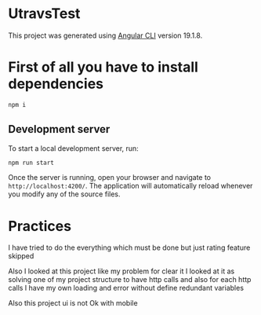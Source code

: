 # UtravsTest

This project was generated using [Angular CLI](https://github.com/angular/angular-cli) version 19.1.8.

# First of all you have to install dependencies
```bash
npm i
```

## Development server

To start a local development server, run:

```bash
npm run start
```

Once the server is running, open your browser and navigate to `http://localhost:4200/`. The application will automatically reload whenever you modify any of the source files.

# Practices

I have tried to do the everything which must be done but just rating feature skipped

Also I looked at this project like my problem for clear it I looked at it as solving one of my project structure to have http calls and also for each http calls I have my own loading and error without define redundant variables

Also this project ui is not Ok with mobile
